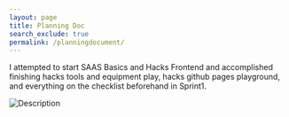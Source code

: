```yaml
---
layout: page
title: Planning Doc
search_exclude: true
permalink: /planningdocument/
---
```


I attempted to start SAAS Basics and Hacks Frontend and accomplished finishing hacks tools and equipment play, hacks github pages playground, and everything on the checklist beforehand in Sprint1.

<img src="https://www.google.com/imgres?q=github%20vscode&imgurl=https%3A%2F%2Fgithub.blog%2Fwp-content%2Fuploads%2F2023%2F03%2Fvscode-actions1.png%3Ffit%3D1200%252C630&imgrefurl=https%3A%2F%2Fgithub.blog%2Fnews-insights%2Fproduct-news%2Fannouncing-the-github-actions-extension-for-vs-code%2F&docid=eEVnuoa32ihCYM&tbnid=6QfdKjB4sTK0ZM&vet=12ahUKEwiWvMfYhs2IAxWZNzQIHXJQDMMQM3oECGYQAA..i&w=1200&h=630&hcb=2&ved=2ahUKEwiWvMfYhs2IAxWZNzQIHXJQDMMQM3oECGYQAA" alt="Description" />